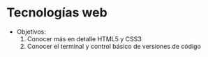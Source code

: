 # Tecnologías web

- Objetivos:
  1. Conocer más en detalle HTML5 y CSS3
  2. Conocer el terminal y control básico de versiones de código

